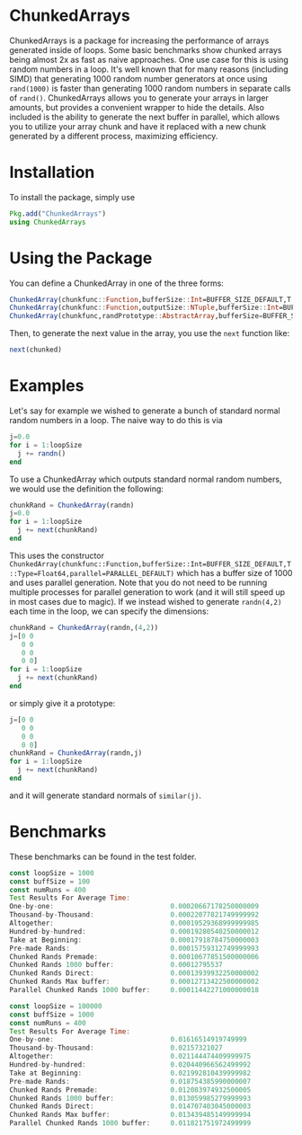 # ChunkedArrays

ChunkedArrays is a package for increasing the performance of arrays generated
inside of loops. Some basic benchmarks show chunked arrays being almost 2x
as fast as naive approaches. One use case for this is using random numbers in
a loop. It's well known that for many reasons (including SIMD) that generating
1000 random number generators at once using `rand(1000)` is faster than generating
1000 random numbers in separate calls of `rand()`. ChunkedArrays allows you to
generate your arrays in larger amounts, but provides a convenient wrapper to hide the
details. Also included is the ability to generate the next buffer in parallel,
which allows you to utilize your array chunk and have it replaced with a new
chunk generated by a different process, maximizing efficiency.

# Installation

To install the package, simply use

```julia
Pkg.add("ChunkedArrays")
using ChunkedArrays
```

# Using the Package

You can define a ChunkedArray in one of the three forms:

```julia
ChunkedArray(chunkfunc::Function,bufferSize::Int=BUFFER_SIZE_DEFAULT,T::Type=Float64,parallel=PARALLEL_DEFAULT)
ChunkedArray(chunkfunc::Function,outputSize::NTuple,bufferSize::Int=BUFFER_SIZE_DEFAULT,T::Type=Float64;parallel=PARALLEL_DEFAULT)
ChunkedArray(chunkfunc,randPrototype::AbstractArray,bufferSize=BUFFER_SIZE_DEFAULT,parallel=PARALLEL_DEFAULT)
```

Then, to generate the next value in the array, you use the `next` function like:

```julia
next(chunked)
```

# Examples

Let's say for example we wished to generate a bunch of standard normal random
numbers in a loop. The naive way to do this is via

```julia
j=0.0
for i = 1:loopSize
  j += randn()
end
```

To use a ChunkedArray which outputs standard normal random numbers, we would use
the definition the following:

```julia
chunkRand = ChunkedArray(randn)
j=0.0
for i = 1:loopSize
  j += next(chunkRand)
end
```

This uses the constructor `ChunkedArray(chunkfunc::Function,bufferSize::Int=BUFFER_SIZE_DEFAULT,T::Type=Float64,parallel=PARALLEL_DEFAULT)`
which has a buffer size of 1000 and uses parallel generation. Note that you
do not need to be running multiple processes for parallel generation to work
(and it will still speed up in most cases due to magic). If we instead wished
to generate `randn(4,2)` each time in the loop, we can specify the dimensions:

```julia
chunkRand = ChunkedArray(randn,(4,2))
j=[0 0
   0 0
   0 0
   0 0]
for i = 1:loopSize
  j += next(chunkRand)
end
```

or simply give it a prototype:

```julia
j=[0 0
   0 0
   0 0
   0 0]
chunkRand = ChunkedArray(randn,j)
for i = 1:loopSize
  j += next(chunkRand)
end
```

and it will generate standard normals of `similar(j)`.

# Benchmarks

These benchmarks can be found in the test folder.

```julia
const loopSize = 1000
const buffSize = 100
const numRuns = 400
Test Results For Average Time:
One-by-one:                             0.00020667178250000009
Thousand-by-Thousand:                   0.00022077821749999992
Altogether:                             0.00019529368999999985
Hundred-by-hundred:                     0.00019280540250000012
Take at Beginning:                      0.00017918784750000003
Pre-made Rands:                         0.00015759312749999993
Chunked Rands Premade:                  0.00010677851500000006
Chunked Rands 1000 buffer:              0.00012795537
Chunked Rands Direct:                   0.00013939932250000002
Chunked Rands Max buffer:               0.00012713422500000002
Parallel Chunked Rands 1000 buffer:     0.00011442271000000018

const loopSize = 100000
const buffSize = 1000
const numRuns = 400
Test Results For Average Time:
One-by-one:                             0.01616514919749999
Thousand-by-Thousand:                   0.02157321027
Altogether:                             0.021144474409999975
Hundred-by-hundred:                     0.020440966562499992
Take at Beginning:                      0.021992810439999982
Pre-made Rands:                         0.018754385990000007
Chunked Rands Premade:                  0.012083974932500005
Chunked Rands 1000 buffer:              0.013059985279999993
Chunked Rands Direct:                   0.014707403045000003
Chunked Rands Max buffer:               0.013439485149999994
Parallel Chunked Rands 1000 buffer:     0.011821751972499999
```
